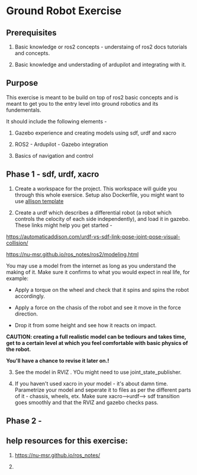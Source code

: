 # Ground Robot Exercise 

## Prerequisites

1. Basic knowledge or ros2 concepts - understaing of ros2 docs tutorials and concepts. 

2. Basic knowledge and understading of ardupilot and integrating with it. 

## Purpose 

This exercise is meant to be build on top of ros2 basic concepts and is meant to get you to the entry level into ground robotics and its fundementals. 

It should include the following elements - 

1. Gazebo experience and creating models using sdf, urdf and xacro 

2. ROS2 - Ardupilot - Gazebo integration  

3. Basics of navigation and control 

## Phase 1 - sdf, urdf, xacro 

1. Create a workspace for the project. This workspace will guide you through this whole exersice. Setup also Dockerfile, you might want to use [allison template](https://github.com/athackst/vscode_ros2_workspace)

2. Create a urdf which  describes a differential robot (a robot which controls the celocity of each side independently), and load it in gazebo. These links might help you get started - 

https://automaticaddison.com/urdf-vs-sdf-link-pose-joint-pose-visual-collision/

https://nu-msr.github.io/ros_notes/ros2/modeling.html


You may use a model from the internet as long as you understand the making of it. Make sure it confirms to what you would expect in real life, for example: 

- Apply a torque on the wheel and check that it spins and spins the robot accordingly. 

- Apply a force on the chasis of the robot and see it move in the force direction. 

- Drop it from some height and see how it reacts on impact.

**CAUTION: creating a full realistic model can be tediours and takes time, get to a certain level at which you feel comfortable with basic physics of the robot.**

**You'll have a chance to revise it later on.!** 

3. See the model in RVIZ . YOu might need to use joint_state_publisher. 

4. If you haven't used xacro in your model - it's about damn time. Parametrize your model and seperate it to files as per the different parts of it - chassis, wheels, etx. Make sure xacro-->urdf--> sdf transition goes smoothly and that the RVIZ  and gazebo checks pass. 


## Phase 2 - 

## help resources for this exercise: 

1. https://nu-msr.github.io/ros_notes/

2. 